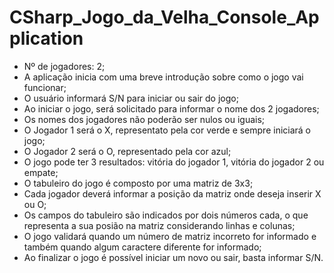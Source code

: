 # CSharp_Jogo_da_Velha_Console_Application


- Nº de jogadores: 2;
- A aplicação inicia com uma breve introdução sobre como o jogo vai funcionar;
- O usuário informará S/N para iniciar ou sair do jogo;
- Ao iniciar o jogo, será solicitado para informar o nome dos 2 jogadores;
- Os nomes dos jogadores não poderão ser nulos ou iguais;
- O Jogador 1 será o X, representato pela cor verde e sempre iniciará o jogo;
- O Jogador 2 será o O, representado pela cor azul;
- O jogo pode ter 3 resultados: vitória do jogador 1, vitória do jogador 2 ou empate;
- O tabuleiro do jogo é composto por uma matriz de 3x3;
- Cada jogador deverá informar a posição da matriz onde deseja inserir X ou O;
- Os campos do tabuleiro são indicados por dois números cada, o que representa a sua posião na matriz considerando linhas e colunas;
- O jogo validará quando um número de matriz incorreto for informado e também quando algum caractere diferente for informado;
- Ao finalizar o jogo é possível iniciar um novo ou sair, basta informar S/N.
